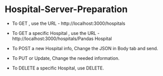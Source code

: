 # Hospital-Server-Preparation

* To GET , use the URL - http://localhost:3000/hospitals

* To GET a specific Hospital , use the URL - http://localhost:3000/hospitals/Pandas Hospital

* To POST a new Hospital info, Change the JSON in Body tab and send.

* To PUT or Update, Change the needed information.

* To DELETE a specific Hospital, use DELETE.
